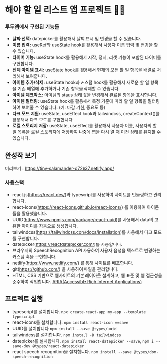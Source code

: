 # 해야 할 일 리스트 앱 프로젝트 👩‍💻

### 투두앱에서 구현된 기능들 

- <b>날짜 선택:</b> datepicker를 활용해서 날짜 표시 및 변경을 할 수 있습니다.
- <b>이름 입력:</b> useRef와 useState hook를 활용해서 사용자 이름 입력 및 변경을 할 수 있습니다.
- <b>타이머 기능:</b> useState hook를 활용해서 시작, 정지, 리셋 기능이 포함된 타이머를 구현합니다.
- <b>전체 아이템 표시:</b> useState hook를 활용해서 현재의 모든 할 일 항목을 배열로 처리해서 보여줍니다.
- <b>아이템 추가/삭제:</b> useState hook과 커스텀 hook를 활용해서 새로운 할 일 항목을 기존 배열에 추가하거나 기존 항목을 삭제할 수 있습니다.
- <b>아이템 체크박스:</b> 아이템의 staus 상태 값을 변경해서 완료된 항목을 표시합니다.
- <b>아이템 필터링:</b> useState hook를 활용해서 특정 기준에 따라 할 일 항목을 필터링하여 보여줄 수 있습니다. (예: 마감 기한, 중요도 등)
- <b>다크 모드 지원:</b> useState, useEffect hook과 tailwindcss, createContext()를 활용해서 다크 모드를 구현합니다.
- <b>로컬 스토리지 저장:</b> useState, useEffect를 활용해서 사용자 이름, 사용자의 할 일 목록을 로컬 스토리지에 저장하여 나중에 앱을 다시 열 때 이전 상태를 유지할 수 있습니다.

## 완성작 보기 

미리보기 : https://tiny-salamander-d72637.netlify.app/

### 사용스택

- react.js(https://react.dev/)와 typescript를 사용하여 사이트를 번들링하고 관리합니다.
- react-icons(https://react-icons.github.io/react-icons/) 를 이용하여 아이콘들을 활용했습니다.
- UUID(https://www.npmjs.com/package/react-uuid)를 사용해서 data의 고유한 아이디를 자동으로 생성합니다.
- tailwindcss(https://tailwindcss.com/docs/installation)를 사용해서 다크 모드를 구현합니다.
- datepicker(https://reactdatepicker.com/)를 사용합니다.
- 브라우저의 SpeechRecognition API 사용하여 사용자 음성을 텍스트로 변경하는 커스텀 훅을 구현합니다.
- netlify(https://www.netlify.com/) 를 통해 사이트를 배포합니다.
- git(https://github.com/) 을 사용하여 파일을 관리합니다.
- HTML, CSS 기반으로 웹사이트의 기본 레이아웃 설계하고, 웹 표준 및 웹 접근성을 준수하여 작업합니다. [ARIA(Accessible Rich Internet Applications)](https://developer.mozilla.org/en-US/docs/Web/Accessibility/ARIA/Roles)

## 프로젝트 실행
- typescript를 설치합니다. `npx create-react-app my-app --template typescript`
- react-icons를 설치합니다. `npm install react-icon ==save`
- UUID를 설치합니다 `npm install --save @types/uuid`
- tailwindcss를 설치합니다. `npm install -D tailwindcss`
- datepicker를 설치합니다. `npm install react-datepicker --save`, `npm i --save-dev @types/react-datepicker`
- react speech recognition을 설치합니다. `npm install --save @types/dom-speech-recognition`
